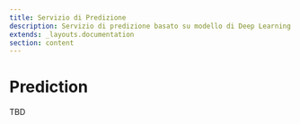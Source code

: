 ```yaml
---
title: Servizio di Predizione
description: Servizio di predizione basato su modello di Deep Learning
extends: _layouts.documentation
section: content
---
```


# Prediction

TBD
